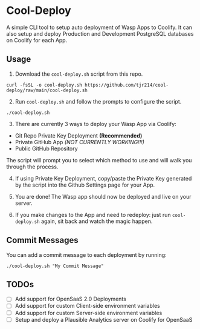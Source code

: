# Cool-Deploy

A simple CLI tool to setup auto deployment of Wasp Apps to Coolify. It can also setup and deploy Production and Development PostgreSQL databases on Coolify for each App.

## Usage

1. Download the `cool-deploy.sh` script from this repo.

```shell
curl -fsSL -o cool-deploy.sh https://github.com/tjr214/cool-deploy/raw/main/cool-deploy.sh
```

2. Run `cool-deploy.sh` and follow the prompts to configure the script.

```shell
./cool-deploy.sh
```

3. There are currently 3 ways to deploy your Wasp App via Coolify:

- Git Repo Private Key Deployment **(Recommended)**
- Private GitHub App _(NOT CURRENTLY WORKING!!!)_
- Public GitHub Repository

The script will prompt you to select which method to use and will walk you through the process.

4. If using Private Key Deployment, copy/paste the Private Key generated by the script into the Github Settings page for your App.

5. You are done! The Wasp app should now be deployed and live on your server.

6. If you make changes to the App and need to redeploy: just run `cool-deploy.sh` again, sit back and watch the magic happen.

## Commit Messages

You can add a commit message to each deployment by running:

```shell
./cool-deploy.sh "My Commit Message"
```

## TODOs

- [ ] Add support for OpenSaaS 2.0 Deployments
- [ ] Add support for custom Client-side environment variables
- [ ] Add support for custom Server-side environment variables
- [ ] Setup and deploy a Plausible Analytics server on Coolify for OpenSaaS
